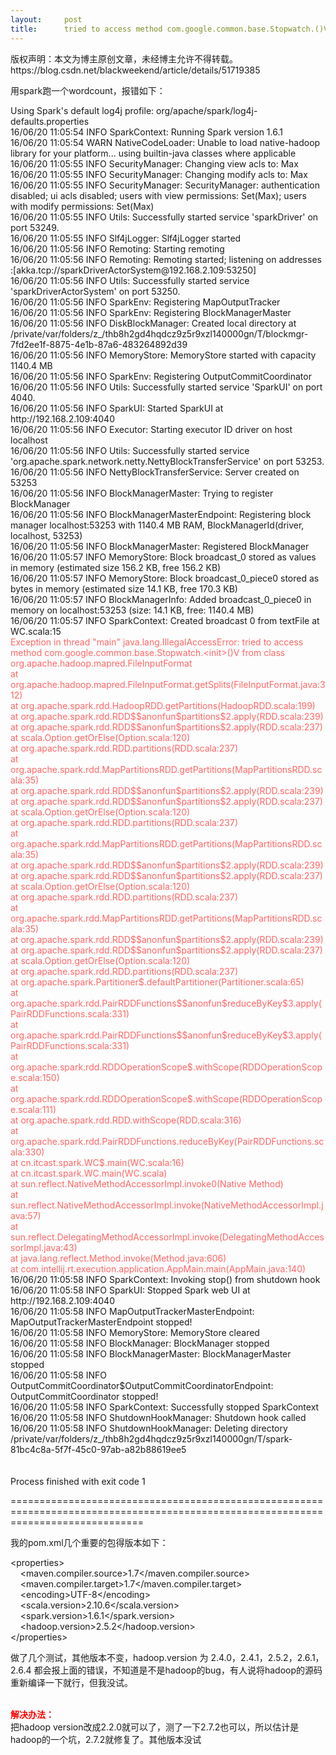 ```yaml
---
layout:     post
title:      tried to access method com.google.common.base.Stopwatch.()V from class org.apache.hadoop.ma...
---
```

<div id="article_content" class="article_content clearfix csdn-tracking-statistics" data-pid="blog" data-mod="popu_307" data-dsm="post">
								<div class="article-copyright">
					版权声明：本文为博主原创文章，未经博主允许不得转载。					https://blog.csdn.net/blackweekend/article/details/51719385				</div>
								            <link rel="stylesheet" href="https://csdnimg.cn/release/phoenix/template/css/ck_htmledit_views-f76675cdea.css">
						<div class="htmledit_views" id="content_views">
                
<p>用spark跑一个wordcount，报错如下：</p>
<p>Using Spark's default log4j profile: org/apache/spark/log4j-defaults.properties<br>
16/06/20 11:05:54 INFO SparkContext: Running Spark version 1.6.1<br>
16/06/20 11:05:54 WARN NativeCodeLoader: Unable to load native-hadoop library for your platform... using builtin-java classes where applicable<br>
16/06/20 11:05:55 INFO SecurityManager: Changing view acls to: Max<br>
16/06/20 11:05:55 INFO SecurityManager: Changing modify acls to: Max<br>
16/06/20 11:05:55 INFO SecurityManager: SecurityManager: authentication disabled; ui acls disabled; users with view permissions: Set(Max); users with modify permissions: Set(Max)<br>
16/06/20 11:05:55 INFO Utils: Successfully started service 'sparkDriver' on port 53249.<br>
16/06/20 11:05:55 INFO Slf4jLogger: Slf4jLogger started<br>
16/06/20 11:05:56 INFO Remoting: Starting remoting<br>
16/06/20 11:05:56 INFO Remoting: Remoting started; listening on addresses :[akka.tcp://sparkDriverActorSystem@192.168.2.109:53250]<br>
16/06/20 11:05:56 INFO Utils: Successfully started service 'sparkDriverActorSystem' on port 53250.<br>
16/06/20 11:05:56 INFO SparkEnv: Registering MapOutputTracker<br>
16/06/20 11:05:56 INFO SparkEnv: Registering BlockManagerMaster<br>
16/06/20 11:05:56 INFO DiskBlockManager: Created local directory at /private/var/folders/z_/thb8h2gd4hqdcz9z5r9xzl140000gn/T/blockmgr-7fd2ee1f-8875-4e1b-87a6-483264892d39<br>
16/06/20 11:05:56 INFO MemoryStore: MemoryStore started with capacity 1140.4 MB<br>
16/06/20 11:05:56 INFO SparkEnv: Registering OutputCommitCoordinator<br>
16/06/20 11:05:56 INFO Utils: Successfully started service 'SparkUI' on port 4040.<br>
16/06/20 11:05:56 INFO SparkUI: Started SparkUI at http://192.168.2.109:4040<br>
16/06/20 11:05:56 INFO Executor: Starting executor ID driver on host localhost<br>
16/06/20 11:05:56 INFO Utils: Successfully started service 'org.apache.spark.network.netty.NettyBlockTransferService' on port 53253.<br>
16/06/20 11:05:56 INFO NettyBlockTransferService: Server created on 53253<br>
16/06/20 11:05:56 INFO BlockManagerMaster: Trying to register BlockManager<br>
16/06/20 11:05:56 INFO BlockManagerMasterEndpoint: Registering block manager localhost:53253 with 1140.4 MB RAM, BlockManagerId(driver, localhost, 53253)<br>
16/06/20 11:05:56 INFO BlockManagerMaster: Registered BlockManager<br>
16/06/20 11:05:57 INFO MemoryStore: Block broadcast_0 stored as values in memory (estimated size 156.2 KB, free 156.2 KB)<br>
16/06/20 11:05:57 INFO MemoryStore: Block broadcast_0_piece0 stored as bytes in memory (estimated size 14.1 KB, free 170.3 KB)<br>
16/06/20 11:05:57 INFO BlockManagerInfo: Added broadcast_0_piece0 in memory on localhost:53253 (size: 14.1 KB, free: 1140.4 MB)<br>
16/06/20 11:05:57 INFO SparkContext: Created broadcast 0 from textFile at WC.scala:15<br><span style="color:#ff6666;">Exception in thread "main" java.lang.IllegalAccessError: tried to access method com.google.common.base.Stopwatch.&lt;init&gt;()V from class org.apache.hadoop.mapred.FileInputFormat<br><span></span>at org.apache.hadoop.mapred.FileInputFormat.getSplits(FileInputFormat.java:312)<br><span></span>at org.apache.spark.rdd.HadoopRDD.getPartitions(HadoopRDD.scala:199)<br><span></span>at org.apache.spark.rdd.RDD$$anonfun$partitions$2.apply(RDD.scala:239)<br><span></span>at org.apache.spark.rdd.RDD$$anonfun$partitions$2.apply(RDD.scala:237)<br><span></span>at scala.Option.getOrElse(Option.scala:120)<br><span></span>at org.apache.spark.rdd.RDD.partitions(RDD.scala:237)<br><span></span>at org.apache.spark.rdd.MapPartitionsRDD.getPartitions(MapPartitionsRDD.scala:35)<br><span></span>at org.apache.spark.rdd.RDD$$anonfun$partitions$2.apply(RDD.scala:239)<br><span></span>at org.apache.spark.rdd.RDD$$anonfun$partitions$2.apply(RDD.scala:237)<br><span></span>at scala.Option.getOrElse(Option.scala:120)<br><span></span>at org.apache.spark.rdd.RDD.partitions(RDD.scala:237)<br><span></span>at org.apache.spark.rdd.MapPartitionsRDD.getPartitions(MapPartitionsRDD.scala:35)<br><span></span>at org.apache.spark.rdd.RDD$$anonfun$partitions$2.apply(RDD.scala:239)<br><span></span>at org.apache.spark.rdd.RDD$$anonfun$partitions$2.apply(RDD.scala:237)<br><span></span>at scala.Option.getOrElse(Option.scala:120)<br><span></span>at org.apache.spark.rdd.RDD.partitions(RDD.scala:237)<br><span></span>at org.apache.spark.rdd.MapPartitionsRDD.getPartitions(MapPartitionsRDD.scala:35)<br><span></span>at org.apache.spark.rdd.RDD$$anonfun$partitions$2.apply(RDD.scala:239)<br><span></span>at org.apache.spark.rdd.RDD$$anonfun$partitions$2.apply(RDD.scala:237)<br><span></span>at scala.Option.getOrElse(Option.scala:120)<br><span></span>at org.apache.spark.rdd.RDD.partitions(RDD.scala:237)<br><span></span>at org.apache.spark.Partitioner$.defaultPartitioner(Partitioner.scala:65)<br><span></span>at org.apache.spark.rdd.PairRDDFunctions$$anonfun$reduceByKey$3.apply(PairRDDFunctions.scala:331)<br><span></span>at org.apache.spark.rdd.PairRDDFunctions$$anonfun$reduceByKey$3.apply(PairRDDFunctions.scala:331)<br><span></span>at org.apache.spark.rdd.RDDOperationScope$.withScope(RDDOperationScope.scala:150)<br><span></span>at org.apache.spark.rdd.RDDOperationScope$.withScope(RDDOperationScope.scala:111)<br><span></span>at org.apache.spark.rdd.RDD.withScope(RDD.scala:316)<br><span></span>at org.apache.spark.rdd.PairRDDFunctions.reduceByKey(PairRDDFunctions.scala:330)<br><span></span>at cn.itcast.spark.WC$.main(WC.scala:16)<br><span></span>at cn.itcast.spark.WC.main(WC.scala)<br><span></span>at sun.reflect.NativeMethodAccessorImpl.invoke0(Native Method)<br><span></span>at sun.reflect.NativeMethodAccessorImpl.invoke(NativeMethodAccessorImpl.java:57)<br><span></span>at sun.reflect.DelegatingMethodAccessorImpl.invoke(DelegatingMethodAccessorImpl.java:43)<br><span></span>at java.lang.reflect.Method.invoke(Method.java:606)<br><span></span>at com.intellij.rt.execution.application.AppMain.main(AppMain.java:140)</span><br>
16/06/20 11:05:58 INFO SparkContext: Invoking stop() from shutdown hook<br>
16/06/20 11:05:58 INFO SparkUI: Stopped Spark web UI at http://192.168.2.109:4040<br>
16/06/20 11:05:58 INFO MapOutputTrackerMasterEndpoint: MapOutputTrackerMasterEndpoint stopped!<br>
16/06/20 11:05:58 INFO MemoryStore: MemoryStore cleared<br>
16/06/20 11:05:58 INFO BlockManager: BlockManager stopped<br>
16/06/20 11:05:58 INFO BlockManagerMaster: BlockManagerMaster stopped<br>
16/06/20 11:05:58 INFO OutputCommitCoordinator$OutputCommitCoordinatorEndpoint: OutputCommitCoordinator stopped!<br>
16/06/20 11:05:58 INFO SparkContext: Successfully stopped SparkContext<br>
16/06/20 11:05:58 INFO ShutdownHookManager: Shutdown hook called<br>
16/06/20 11:05:58 INFO ShutdownHookManager: Deleting directory /private/var/folders/z_/thb8h2gd4hqdcz9z5r9xzl140000gn/T/spark-81bc4c8a-5f7f-45c0-97ab-a82b88619ee5<br><br><br>
Process finished with exit code 1<br></p>
<p>===================================================================================================================================</p>
<p>我的pom.xml几个重要的包得版本如下：</p>
<p>&lt;properties&gt;<br>
    &lt;maven.compiler.source&gt;1.7&lt;/maven.compiler.source&gt;<br>
    &lt;maven.compiler.target&gt;1.7&lt;/maven.compiler.target&gt;<br>
    &lt;encoding&gt;UTF-8&lt;/encoding&gt;<br>
    &lt;scala.version&gt;2.10.6&lt;/scala.version&gt;<br>
    &lt;spark.version&gt;1.6.1&lt;/spark.version&gt;<br>
    &lt;hadoop.version&gt;2.5.2&lt;/hadoop.version&gt;<br>
&lt;/properties&gt;<br></p>
<p>做了几个测试，其他版本不变，hadoop.version 为 2.4.0，2.4.1，2.5.2，2.6.1，2.6.4 都会报上面的错误，不知道是不是hadoop的bug，有人说将hadoop的源码重新编译一下就行，但我没试。</p>
<p><strong><span style="color:#ff0000;"><br>
解决办法：</span></strong><br>
把hadoop version改成2.2.0就可以了，测了一下2.7.2也可以，所以估计是hadoop的一个坑，2.7.2就修复了。其他版本没试<br></p>
<p><br></p>
<p><br></p>
<p><br></p>
            </div>
                </div>